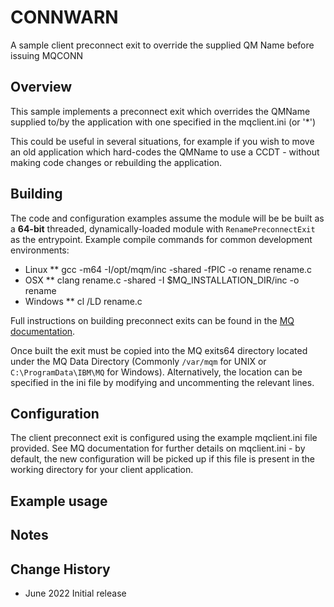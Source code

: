 # CONNWARN
A sample client preconnect exit to override the supplied QM Name before issuing MQCONN

## Overview
This sample implements a preconnect exit which overrides the QMName supplied to/by the application with one specified in the mqclient.ini (or '*')

This could be useful in several situations, for example if you wish to move an old application which hard-codes the QMName to use a CCDT - without making code changes or rebuilding the application.

## Building
The code and configuration examples assume the module will be be built as a **64-bit** threaded, dynamically-loaded module with `RenamePreconnectExit` as the entrypoint. Example compile commands for common development environments:
* Linux
** gcc -m64 -I/opt/mqm/inc -shared -fPIC -o rename rename.c 
* OSX
** clang rename.c -shared -I $MQ_INSTALLATION_DIR/inc -o rename
* Windows
** cl /LD rename.c

Full instructions on building preconnect exits can be found in the [MQ documentation](https://www.ibm.com/docs/en/ibm-mq/9.2?topic=ueaemis-referencing-connection-definitions-using-pre-connect-exit-from-repository). 

Once built the exit must be copied into the MQ exits64 directory located under the MQ Data Directory (Commonly `/var/mqm` for UNIX or `C:\ProgramData\IBM\MQ` for Windows). Alternatively, the location can be specified in the ini file by modifying and uncommenting the relevant lines.

## Configuration

The client preconnect exit is configured using the example mqclient.ini file provided.  See MQ documentation for further details on mqclient.ini - by default, the new configuration will be picked up if this file is present in the working directory for your client application.

## Example usage


## Notes

## Change History
* June 2022     Initial release
